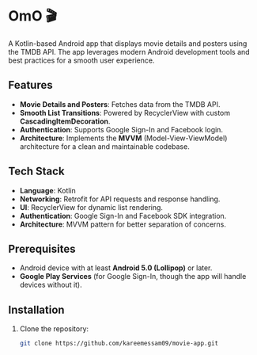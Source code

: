 # OmO 🎬  

A Kotlin-based Android app that displays movie details and posters using the TMDB API. The app leverages modern Android development tools and best practices for a smooth user experience.  

## Features  
- **Movie Details and Posters**: Fetches data from the TMDB API.  
- **Smooth List Transitions**: Powered by RecyclerView with custom **CascadingItemDecoration**.  
- **Authentication**: Supports Google Sign-In and Facebook login.  
- **Architecture**: Implements the **MVVM** (Model-View-ViewModel) architecture for a clean and maintainable codebase.  

## Tech Stack  
- **Language**: Kotlin  
- **Networking**: Retrofit for API requests and response handling.  
- **UI**: RecyclerView for dynamic list rendering.  
- **Authentication**: Google Sign-In and Facebook SDK integration.  
- **Architecture**: MVVM pattern for better separation of concerns.  

## Prerequisites  
- Android device with at least **Android 5.0 (Lollipop)** or later.  
- **Google Play Services** (for Google Sign-In, though the app will handle devices without it).  

## Installation  
1. Clone the repository:  
   ```bash  
   git clone https://github.com/kareemessam09/movie-app.git  
